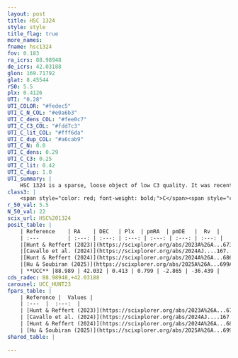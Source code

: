 ```yaml
---
layout: post
title: HSC 1324
style: style
title_flag: true
more_names: 
fname: hsc1324
fov: 0.183
ra_icrs: 88.98948
de_icrs: 42.03188
glon: 169.71792
glat: 8.45544
r50: 5.5
plx: 0.4126
UTI: "0.28"
UTI_COLOR: "#fedec5"
UTI_C_N_COL: "#e0a6b3"
UTI_C_dens_COL: "#fee0c7"
UTI_C_C3_COL: "#fdd7c3"
UTI_C_lit_COL: "#fff6da"
UTI_C_dup_COL: "#a6cab9"
UTI_C_N: 0.0
UTI_C_dens: 0.29
UTI_C_C3: 0.25
UTI_C_lit: 0.42
UTI_C_dup: 1.0
UTI_summary: |
    HSC 1324 is a sparse, loose object of low C3 quality. It was recently reported in the literature.<br><br><span style="color: #99180f; font-weight: bold;">Warning: </span>contains less than 25 stars with <i>P>0.5</i> estimated.
class3: |
    <span style="color: red; font-weight: bold;">C</span><span style="color: red; font-weight: bold;">C</span>
r_50_val: 5.5
N_50_val: 22
scix_url: HSC%201324
posit_table: |
    | Reference    | RA    | DEC   | Plx  | pmRA  | pmDE   |  Rv  |
    | :---         | :---: | :---: | :---: | :---: | :---: | :---: |
    |[Hunt & Reffert (2023)](https://scixplorer.org/abs/2023A%26A...673A.114H) | 89.006 | 42.023 | 0.406 | 0.794 | -2.844 | -- |
    |[Cavallo et al. (2024)](https://scixplorer.org/abs/2024AJ....167...12C) | 89.01 | 42.04 | 0.403 | -- | -- | -- |
    |[Hunt & Reffert (2024)](https://scixplorer.org/abs/2024A%26A...686A..42H) | 89.006 | 42.023 | 0.406 | 0.794 | -2.844 | -- |
    |[Hu & Soubiran (2025)](https://scixplorer.org/abs/2025A%26A...699A.246H) | 89.01 | 42.04 | -- | -- | -- | -- |
    | **UCC** |88.989 | 42.032 | 0.413 | 0.799 | -2.865 | -36.439 | 
cds_radec: 88.98948,+42.03188
carousel: UCC_HUNT23
fpars_table: |
    | Reference |  Values |
    | :---  |  :---:  |
    | [Hunt & Reffert (2023)](https://scixplorer.org/abs/2023A%26A...673A.114H) | `AV50=0.704, diffAV50=0.82, MOD50=11.788, logAge50=8.743` |
    | [Cavallo et al. (2024)](https://scixplorer.org/abs/2024AJ....167...12C) | `AV50=1.08, dMod50=11.86, logAge50=8.78, [Fe/H]50=-0.11` |
    | [Hunt & Reffert (2024)](https://scixplorer.org/abs/2024A%26A...686A..42H) | `MassJ=114.737` |
    | [Hu & Soubiran (2025)](https://scixplorer.org/abs/2025A%26A...699A.246H) | `MA22=-0.13, MA23f=-0.42, MZ23=-0.15, MK24=-0.24, MF24=-0.09` |
shared_table: |
    
---
```


